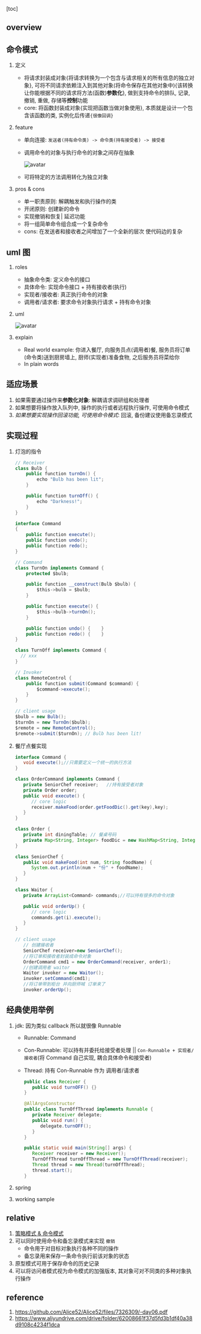 [toc]

## overview

## 命令模式

1. 定义

   - 将请求封装成对象{将请求转换为一个包含与请求相关的所有信息的独立对象}, 可将不同请求依赖注入到其他对象(将命令保存在其他对象中){该转换让你能根据不同的请求将方法(函数)**参数化**}, 做到支持命令的排队, 记录, 撤销, 重做, 存储等**控制**功能
   - core: 将函数封装成对象{实现把函数当做对象使用}, 本质就是设计一个包含该函数的类, 实例化后传递`{很像回调}`

2. feature

   - 单向连接: `发送者(持有命令类) -> 命令类(持有接受者) -> 接受者`
   - 调用命令的对象与执行命令的对象之间存在抽象

     ![avatar](/static/image/dp/command-feature.png)

   - 可将特定的方法调用转化为独立对象

3. pros & cons

   - 单一职责原则: 解耦触发和执行操作的类
   - 开闭原则: 创建新的命令
   - 实现撤销和恢复| 延迟功能
   - 将一组简单命令组合成一个复杂命令
   - cons: 在发送者和接收者之间增加了一个全新的层次 使代码边的复杂

## uml 图

1. roles

   - 抽象命令类: 定义命令的接口
   - 具体命令: 实现命令接口 + 持有接收者(执行)
   - 实现者/接收者: 真正执行命令的对象
   - 调用者/请求者: 要求命令对象执行请求 + 持有命令对象

2. uml

   ![avatar](/static/image/dp/command-uml.png)

3. explain

   - Real world example: 你进入餐厅, 向服务员点(调用者)餐, 服务员将订单(命令类)送到厨房墙上, 厨师(实现者)准备食物, 之后服务员将菜给你
   - In plain words

## 适应场景

1. 如果需要通过操作来**参数化对象**: 解耦请求调研组和处理者
2. 如果想要将操作放入队列中, 操作的执行或者远程执行操作, 可使用命令模式
3. _如果想要实现操作回滚功能, 可使用命令模式_: 回滚, 备份建议使用备忘录模式

## 实现过程

1. 灯泡的指令

   ```java
   // Receiver
   class Bulb {
       public function turnOn() {
           echo "Bulb has been lit";
       }

       public function turnOff() {
           echo "Darkness!";
       }
   }

   interface Command
   {
       public function execute();
       public function undo();
       public function redo();
   }

   // Command
   class TurnOn implements Command {
       protected $bulb;

       public function __construct(Bulb $bulb) {
           $this->bulb = $bulb;
       }

       public function execute() {
           $this->bulb->turnOn();
       }

       public function undo() {    }
       public function redo() {    }
   }

   class TurnOff implements Command {
     // xxx
   }

   // Invoker
   class RemoteControl {
       public function submit(Command $command) {
           $command->execute();
       }
   }

   // client usage
   $bulb = new Bulb();
   $turnOn = new TurnOn($bulb);
   $remote = new RemoteControl();
   $remote->submit($turnOn); // Bulb has been lit!
   ```

2. 餐厅点餐实现

   ```java
   interface Command {
      void execute();//只需要定义一个统一的执行方法
   }

   class OrderCommand implements Command {
      private SeniorChef receiver;   //持有接受者对象
      private Order order;
      public void execute() {
         // core logic
         receiver.makeFood(order.getFoodDic().get(key),key);
      }
   }

   class Order {
      private int diningTable; // 餐桌号码
      private Map<String, Integer> foodDic = new HashMap<String, Integer>(); // 用来存储餐名并记录份数
   }

   class SeniorChef {
      public void makeFood(int num, String foodName) {
         System.out.println(num + "份" + foodName);
      }
   }

   class Waitor {
      private ArrayList<Command> commands;//可以持有很多的命令对象

      public void orderUp() {
         // core logic
         commands.get(i).execute();
      }
   }

   // client usage
      // 创建接收者
      SeniorChef receiver=new SeniorChef();
      //将订单和接收者封装成命令对象
      OrderCommand cmd1 = new OrderCommand(receiver, order1);
      //创建调用者 waitor
      Waitor invoker = new Waitor();
      invoker.setCommand(cmd1);
      //将订单带到柜台 并向厨师喊 订单来了
      invoker.orderUp();
   ```

## 经典使用举例

1. jdk: 因为类似 callback 所以就很像 Runnable

   - Runnable: Command
   - Con-Runnable: 可以持有并委托给接受者处理 || `Con-Runnable + 实现者/接收者`(将 Command 自己实现, 耦合具体命令和接受者)
   - Thread: 持有 Con-Runnable 作为 调用者/请求者

     ```java
     public class Receiver {
        public void turnOFF() {}
     }

     @AllArgsConstructor
     public class TurnOffThread implements Runnable {
        private Receiver delegate;
        public void run() {
           delegate.turnOFF();
        }
     }

     public static void main(String[] args) {
        Receiver receiver = new Receiver();
        TurnOffThread turnOffThread = new TurnOffThread(receiver);
        Thread thread = new Thread(turnOffThread);
        thread.start();
     }
     ```

2. spring
3. working sample

## relative

1. [策略模式 & 命令模式](./14.strategy.md#relative)
2. 可以同时使用命令和备忘录模式来实现 `撤销`
   - 命令用于对目标对象执行各种不同的操作
   - 备忘录用来保存一条命令执行前该对象的状态
3. 原型模式可用于保存命令的历史记录
4. 可以将访问者模式视为命令模式的加强版本, 其对象可对不同类的多种对象执行操作

## reference

1. https://github.com/Alice52/Alice52/files/7326309/-day06.pdf
2. https://www.aliyundrive.com/drive/folder/62008661f37d5fd3b1df40a38d9108c4234f1dca
